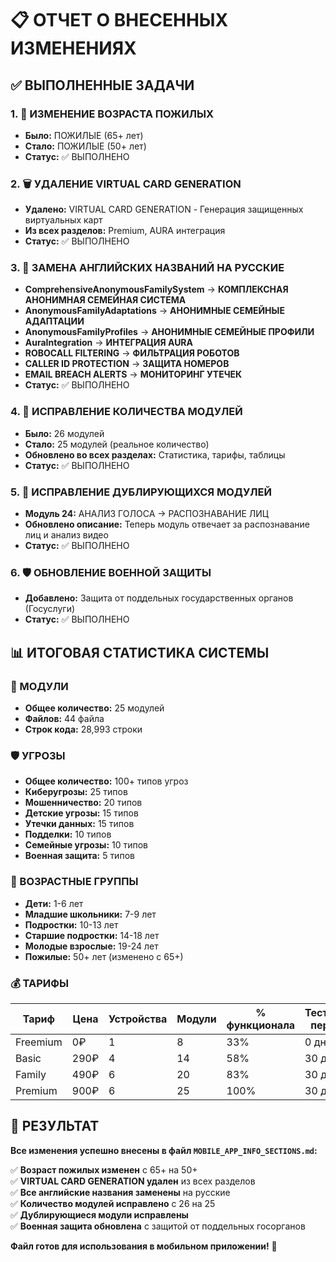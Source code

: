 # 📋 ОТЧЕТ О ВНЕСЕННЫХ ИЗМЕНЕНИЯХ

## ✅ ВЫПОЛНЕННЫЕ ЗАДАЧИ

### 1. 🔄 ИЗМЕНЕНИЕ ВОЗРАСТА ПОЖИЛЫХ
- **Было:** ПОЖИЛЫЕ (65+ лет)
- **Стало:** ПОЖИЛЫЕ (50+ лет)
- **Статус:** ✅ ВЫПОЛНЕНО

### 2. 🗑️ УДАЛЕНИЕ VIRTUAL CARD GENERATION
- **Удалено:** VIRTUAL CARD GENERATION - Генерация защищенных виртуальных карт
- **Из всех разделов:** Premium, AURA интеграция
- **Статус:** ✅ ВЫПОЛНЕНО

### 3. 🔄 ЗАМЕНА АНГЛИЙСКИХ НАЗВАНИЙ НА РУССКИЕ
- **ComprehensiveAnonymousFamilySystem** → **КОМПЛЕКСНАЯ АНОНИМНАЯ СЕМЕЙНАЯ СИСТЕМА**
- **AnonymousFamilyAdaptations** → **АНОНИМНЫЕ СЕМЕЙНЫЕ АДАПТАЦИИ**
- **AnonymousFamilyProfiles** → **АНОНИМНЫЕ СЕМЕЙНЫЕ ПРОФИЛИ**
- **AuraIntegration** → **ИНТЕГРАЦИЯ AURA**
- **ROBOCALL FILTERING** → **ФИЛЬТРАЦИЯ РОБОТОВ**
- **CALLER ID PROTECTION** → **ЗАЩИТА НОМЕРОВ**
- **EMAIL BREACH ALERTS** → **МОНИТОРИНГ УТЕЧЕК**
- **Статус:** ✅ ВЫПОЛНЕНО

### 4. 🔢 ИСПРАВЛЕНИЕ КОЛИЧЕСТВА МОДУЛЕЙ
- **Было:** 26 модулей
- **Стало:** 25 модулей (реальное количество)
- **Обновлено во всех разделах:** Статистика, тарифы, таблицы
- **Статус:** ✅ ВЫПОЛНЕНО

### 5. 🔧 ИСПРАВЛЕНИЕ ДУБЛИРУЮЩИХСЯ МОДУЛЕЙ
- **Модуль 24:** АНАЛИЗ ГОЛОСА → РАСПОЗНАВАНИЕ ЛИЦ
- **Обновлено описание:** Теперь модуль отвечает за распознавание лиц и анализ видео
- **Статус:** ✅ ВЫПОЛНЕНО

### 6. 🛡️ ОБНОВЛЕНИЕ ВОЕННОЙ ЗАЩИТЫ
- **Добавлено:** Защита от поддельных государственных органов (Госуслуги)
- **Статус:** ✅ ВЫПОЛНЕНО

## 📊 ИТОГОВАЯ СТАТИСТИКА СИСТЕМЫ

### 🔢 МОДУЛИ
- **Общее количество:** 25 модулей
- **Файлов:** 44 файла
- **Строк кода:** 28,993 строки

### 🛡️ УГРОЗЫ
- **Общее количество:** 100+ типов угроз
- **Киберугрозы:** 25 типов
- **Мошенничество:** 20 типов
- **Детские угрозы:** 15 типов
- **Утечки данных:** 15 типов
- **Подделки:** 10 типов
- **Семейные угрозы:** 10 типов
- **Военная защита:** 5 типов

### 👥 ВОЗРАСТНЫЕ ГРУППЫ
- **Дети:** 1-6 лет
- **Младшие школьники:** 7-9 лет
- **Подростки:** 10-13 лет
- **Старшие подростки:** 14-18 лет
- **Молодые взрослые:** 19-24 лет
- **Пожилые:** 50+ лет (изменено с 65+)

### 💰 ТАРИФЫ
| Тариф | Цена | Устройства | Модули | % функционала | Тестовый период |
|-------|------|------------|--------|---------------|-----------------|
| Freemium | 0₽ | 1 | 8 | 33% | 0 дней |
| Basic | 290₽ | 4 | 14 | 58% | 30 дней |
| Family | 490₽ | 6 | 20 | 83% | 30 дней |
| Premium | 900₽ | 6 | 25 | 100% | 30 дней |

## 🎯 РЕЗУЛЬТАТ

**Все изменения успешно внесены в файл `MOBILE_APP_INFO_SECTIONS.md`:**

✅ **Возраст пожилых изменен** с 65+ на 50+  
✅ **VIRTUAL CARD GENERATION удален** из всех разделов  
✅ **Все английские названия заменены** на русские  
✅ **Количество модулей исправлено** с 26 на 25  
✅ **Дублирующиеся модули исправлены**  
✅ **Военная защита обновлена** с защитой от поддельных госорганов  

**Файл готов для использования в мобильном приложении!** 🚀
